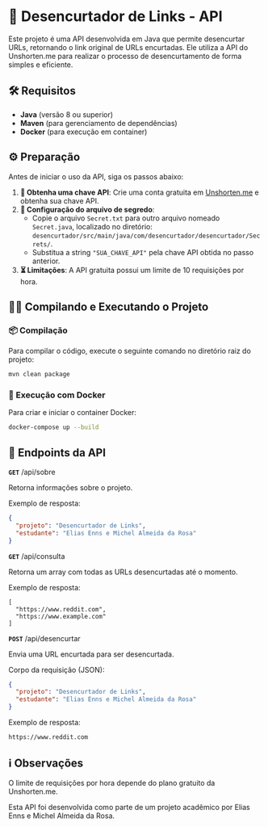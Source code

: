 # 🚀 Desencurtador de Links - API

Este projeto é uma API desenvolvida em Java que permite desencurtar URLs, retornando o link original de URLs encurtadas. Ele utiliza a API do Unshorten.me para realizar o processo de desencurtamento de forma simples e eficiente.

## 🛠️ Requisitos

- **Java** (versão 8 ou superior)
- **Maven** (para gerenciamento de dependências)
- **Docker** (para execução em container)

## ⚙️ Preparação

Antes de iniciar o uso da API, siga os passos abaixo:

1. **🔑 Obtenha uma chave API**: Crie uma conta gratuita em [Unshorten.me](https://unshorten.me/api) e obtenha sua chave API.
2. **📁 Configuração do arquivo de segredo**: 
   - Copie o arquivo `Secret.txt` para outro arquivo nomeado `Secret.java`, localizado no diretório:  
     `desencurtador/src/main/java/com/desencurtador/desencurtador/Secrets/`.
   - Substitua a string `"SUA_CHAVE_API"` pela chave API obtida no passo anterior.
3. **⏳ Limitações**: A API gratuita possui um limite de 10 requisições por hora.

## 🧑‍💻 Compilando e Executando o Projeto

### 📦 Compilação

Para compilar o código, execute o seguinte comando no diretório raiz do projeto:

```bash
mvn clean package
```
### 🐳 Execução com Docker

Para criar e iniciar o container Docker:

```bash
docker-compose up --build
```

## 🔗 Endpoints da API

**`GET`** /api/sobre

Retorna informações sobre o projeto.

Exemplo de resposta:

```json
{
  "projeto": "Desencurtador de Links",
  "estudante": "Elias Enns e Michel Almeida da Rosa"
}
```

**`GET`** /api/consulta

Retorna um array com todas as URLs desencurtadas até o momento.

Exemplo de resposta:

```plaintext
[
  "https://www.reddit.com",
  "https://www.example.com"
]
```

**`POST`** /api/desencurtar

Envia uma URL encurtada para ser desencurtada.

Corpo da requisição (JSON):
```json
{
  "projeto": "Desencurtador de Links",
  "estudante": "Elias Enns e Michel Almeida da Rosa"
}
```

Exemplo de resposta:

```plaintext
https://www.reddit.com
```

## ℹ️ Observações

O limite de requisições por hora depende do plano gratuito da Unshorten.me.

Esta API foi desenvolvida como parte de um projeto acadêmico por Elias Enns e Michel Almeida da Rosa.

